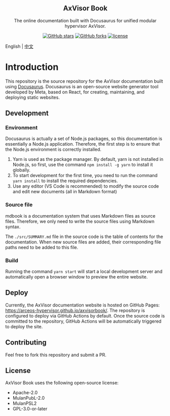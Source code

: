<!-- <div align="center">

<img src="https://arceos-hypervisor.github.io/doc/assets/logo.svg" alt="axvisor-logo" width="64">

</div> -->

<h2 align="center">AxVisor Book</h1>

<p align="center">The online documentation built with Docusaurus for unified modular hypervisor AxVisor.</p>

<div align="center">

[![GitHub stars](https://img.shields.io/github/stars/arceos-hypervisor/axvisor?logo=github)](https://github.com/arceos-hypervisor/axvisor/stargazers)
[![GitHub forks](https://img.shields.io/github/forks/arceos-hypervisor/axvisor?logo=github)](https://github.com/arceos-hypervisor/axvisor/network)
[![license](https://img.shields.io/github/license/arceos-hypervisor/axvisor)](https://github.com/arceos-hypervisor/axvisor/blob/master/LICENSE)

</div>

English | [中文](README_CN.md)

# Introduction

This repository is the source repository for the AxVisor documentation built using [Docusaurus](https://docusaurus.io/). Docusaurus is an open-source website generator tool developed by Meta, based on React, for creating, maintaining, and deploying static websites.

## Development

### Environment

Docusaurus is actually a set of Node.js packages, so this documentation is essentially a Node.js application. Therefore, the first step is to ensure that the Node.js environment is correctly installed.
1. Yarn is used as the package manager. By default, yarn is not installed in Node.js, so first, use the command `npm install -g yarn` to install it globally.
2. To start development for the first time, you need to run the command `yarn install` to install the required dependencies.
3. Use any editor (VS Code is recommended) to modify the source code and edit new documents (all in Markdown format)

### Source file

mdbook is a documentation system that uses Markdown files as source files. Therefore, we only need to write the source files using Markdown syntax.

The `./src/SUMMARY.md` file in the source code is the table of contents for the documentation. When new source files are added, their corresponding file paths need to be added to this file.

### Build

Running the command `yarn start` will start a local development server and automatically open a browser window to preview the entire website.

## Deploy

Currently, the AxVisor documentation website is hosted on GitHub Pages: https://arceos-hypervisor.github.io/axvisorbook/. The repository is configured to deploy via GitHub Actions by default. Once the source code is committed to the repository, GitHub Actions will be automatically triggered to deploy the site.

## Contributing

Feel free to fork this repository and submit a PR.

## License

AxVisor Book uses the following open-source license:

 * Apache-2.0
 * MulanPubL-2.0
 * MulanPSL2
 * GPL-3.0-or-later
